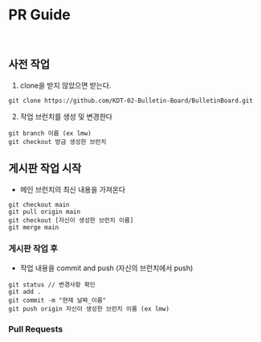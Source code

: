 # PR Guide

<br/>

## 사전 작업

1. clone을 받지 않았으면 받는다.

```
git clone https://github.com/KDT-02-Bulletin-Board/BulletinBoard.git
```

2. 작업 브런치를 생성 및 변경한다

```
git branch 이름 (ex lmw)
git checkout 방금 생성한 브런치
```

## 게시판 작업 시작

- 메인 브런치의 최신 내용을 가져온다

```
git checkout main
git pull origin main
git checkout [자신이 생성한 브런치 이름]
git merge main
```

### 게시판 작업 후

- 작업 내용을 commit and push (자신의 브런치에서 push)

```
git status // 변경사항 확인
git add .
git commit -m "현재 날짜_이름"
git push origin 자신이 생성한 브런치 이름 (ex lmw)
```


### Pull Requests

